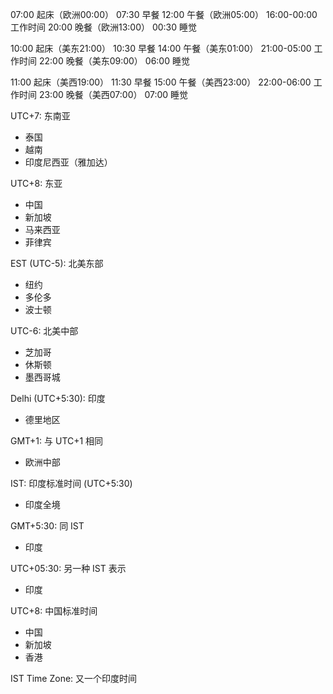 


07:00 起床（欧洲00:00）
07:30 早餐
12:00 午餐（欧洲05:00）
16:00-00:00 工作时间
20:00 晚餐（欧洲13:00）
00:30 睡觉

10:00 起床（美东21:00）
10:30 早餐
14:00 午餐（美东01:00）
21:00-05:00 工作时间
22:00 晚餐（美东09:00）
06:00 睡觉

11:00 起床（美西19:00）
11:30 早餐
15:00 午餐（美西23:00）
22:00-06:00 工作时间
23:00 晚餐（美西07:00）
07:00 睡觉


UTC+7: 东南亚
- 泰国
- 越南
- 印度尼西亚（雅加达）

UTC+8: 东亚
- 中国
- 新加坡
- 马来西亚
- 菲律宾

EST (UTC-5): 北美东部
- 纽约
- 多伦多
- 波士顿

UTC-6: 北美中部
- 芝加哥
- 休斯顿
- 墨西哥城

Delhi (UTC+5:30): 印度
- 德里地区

GMT+1: 与 UTC+1 相同
- 欧洲中部

IST: 印度标准时间 (UTC+5:30)
- 印度全境

GMT+5:30: 同 IST
- 印度

UTC+05:30: 另一种 IST 表示
- 印度

UTC+8: 中国标准时间
- 中国
- 新加坡
- 香港

IST Time Zone: 又一个印度时间
